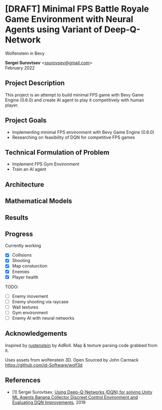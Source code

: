 # [DRAFT] Minimal FPS Battle Royale Game Environment with Neural Agents using Variant of Deep-Q-Network
Wolfenstein in Bevy

**Sergei Surovtsev** <<ssurovsev@gmail.com>>
<br />
February 2022
## Project Description

This project is an attempt to build minimal FPS game with Bevy Game Engine (0.6.0) and create AI agent to play it competitively with human player.

## Project Goals

* Implementing minimal FPS environment with Bevy Game Engine (0.6.0)
* Researching on feasibility of DQN for competitive FPS games

## Technical Formulation of Problem

* Implement FPS Gym Environment
* Train an AI agent

## Architecture

## Mathematical Models

## Results

## Progress

Currently working

* [x] Collisions
* [x] Shooting
* [x] Map consturction
* [x] Enemies
* [x] Player health

TODO:

* [ ] Enemy movement
* [ ] Enemy shooting via raycase
* [ ] Wall textures
* [ ] Gym environment
* [ ] Enemy AI with neural networks

## Acknowledgements

Inspired by [rustenstein](https://github.com/AdRoll/rustenstein) by AdRoll. Map & texture parsing code grabbed from it.

Uses assets from wolfenstein 3D. Open Sourced by John Carmack https://github.com/id-Software/wolf3d

## References

* [1] Sergei Surovtsev, [Using Deep-Q-Networks (DQN) for solving Unity ML Agents Banana Collector Discreet Control Environment and Evaluating DQN Improvements](https://github.com/cwiz/DRLND-Project-Navigation/blob/master/WRITEUP.md), 2019
